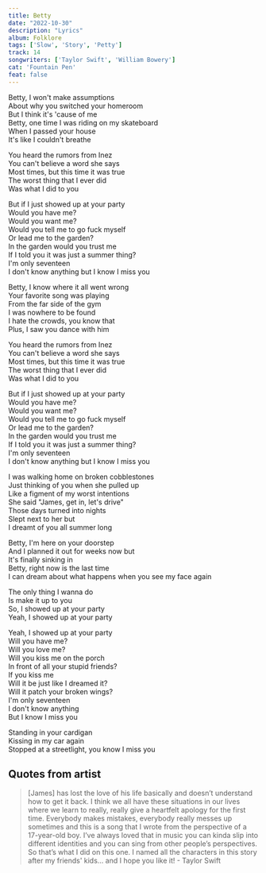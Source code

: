 ```yaml
---
title: Betty
date: "2022-10-30"
description: "Lyrics"
album: Folklore
tags: ['Slow', 'Story', 'Petty']
track: 14
songwriters: ['Taylor Swift', 'William Bowery']
cat: 'Fountain Pen'
feat: false
---
```

<p className="verse-one">
Betty, I won't make assumptions <br />
About why you switched your homeroom <br />
But I think it's 'cause of me <br />
Betty, one time I was riding on my skateboard <br />
When I passed your house <br />
It's like I couldn't breathe <br />
</p>
<p className="pre-chorus">
You heard the rumors from Inez <br />
You can't believe a word she says <br />
Most times, but this time it was true <br />
The worst thing that I ever did <br />
Was what I did to you <br />
</p>
<p className="chorus">
But if I just showed up at your party <br />
Would you have me? <br />
Would you want me? <br />
Would you tell me to go fuck myself <br />
Or lead me to the garden? <br />
In the garden would you trust me <br />
If I told you it was just a summer thing? <br />
I'm only seventeen <br />
I don't know anything but I know I miss you <br />
</p>
<p className="verse-two">
Betty, I know where it all went wrong <br />
Your favorite song was playing <br />
From the far side of the gym <br />
I was nowhere to be found <br />
I hate the crowds, you know that <br />
Plus, I saw you dance with him <br />
</p>
<p className="pre-chorus">
You heard the rumors from Inez <br />
You can't believe a word she says <br />
Most times, but this time it was true <br />
The worst thing that I ever did <br />
Was what I did to you <br />
</p>
<p className="chorus">
But if I just showed up at your party <br />
Would you have me? <br />
Would you want me? <br />
Would you tell me to go fuck myself <br />
Or lead me to the garden? <br />
In the garden would you trust me <br />
If I told you it was just a summer thing? <br />
I'm only seventeen <br />
I don't know anything but I know I miss you <br />
</p>
<p className="bridge">
I was walking home on broken cobblestones <br />
Just thinking of you when she pulled up <br />
Like a figment of my worst intentions <br />
She said "James, get in, let's drive" <br />
Those days turned into nights <br />
Slept next to her but <br />
I dreamt of you all summer long <br />
</p>
<p className="verse-three">
Betty, I'm here on your doorstep <br />
And I planned it out for weeks now but <br />
It's finally sinking in <br />
Betty, right now is the last time <br />
I can dream about what happens when you see my face again <br />
</p>
<p className="pre-chorus">
The only thing I wanna do <br />
Is make it up to you <br />
So, I showed up at your party <br />
Yeah, I showed up at your party <br />
</p>
<p className="chorus">
Yeah, I showed up at your party <br />
Will you have me? <br />
Will you love me? <br />
Will you kiss me on the porch <br />
In front of all your stupid friends? <br />
If you kiss me <br />
Will it be just like I dreamed it? <br />
Will it patch your broken wings? <br />
I'm only seventeen <br />
I don't know anything <br />
But I know I miss you <br />
</p>
<p className="outro">
Standing in your cardigan <br />
Kissing in my car again <br />
Stopped at a streetlight, you know I miss you <br />
</p>



## Quotes from artist
<blockquote>
[James] has lost the love of his life basically and doesn’t understand how to get it back. I think we all have these situations in our lives where we learn to really, really give a heartfelt apology for the first time. Everybody makes mistakes, everybody really messes up sometimes and this is a song that I wrote from the perspective of a 17-year-old boy. I’ve always loved that in music you can kinda slip into different identities and you can sing from other people’s perspectives. So that’s what I did on this one. I named all the characters in this story after my friends' kids… and I hope you like it! - Taylor Swift
</blockquote>